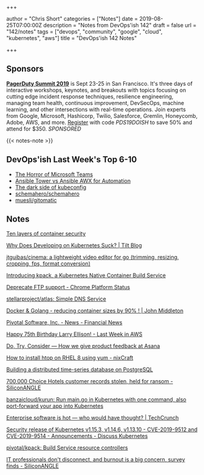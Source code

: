 +++

author = "Chris Short"
categories = ["Notes"]
date = 2019-08-25T07:00:00Z
description = "Notes from DevOps'ish 142"
draft = false
url = "142/notes"
tags = ["devops", "community", "google", "cloud", "kubernetes", "aws"]
title = "DevOps'ish 142 Notes"

+++

## Sponsors

[**PagerDuty Summit 2019**](https://summit.pagerduty.com/) is Sept 23-25 in San Francisco. It's three days of interactive workshops, keynotes, and breakouts with topics focusing on cutting edge incident response techniques, resilience engineering, managing team health, continuous improvement, DevSecOps, machine learning, and other intersections with real-time operations. Join experts from Google, Microsoft, Hashicorp, Twilio, Salesforce, Gremlin, Honeycomb, Adobe, AWS, and more. [Register](https://summit.pagerduty.com/summit2019/register?c_280637=PDS19OT) with code *PDS19DOISH* to save 50% and attend for $350. *SPONSORED*

{{< notes-note >}}

## DevOps'ish Last Week's Top 6-10

* [The Horror of Microsoft Teams](https://medium.com/@joshuamkite/the-horror-of-microsoft-teams-c18360712361)
* [Ansible Tower vs Ansible AWX for Automation](https://4sysops.com/archives/ansible-tower-vs-ansible-awx-for-automation/)
* [The dark side of kubeconfig](https://banzaicloud.com/blog/kubeconfig-security/)
* [schemahero/schemahero](https://github.com/schemahero/schemahero)
* [muesli/gitomatic](https://github.com/muesli/gitomatic)

## Notes

[Ten layers of container security](https://www.redhat.com/en/resources/container-security-openshift-cloud-devops-whitepaper)

[Why Does Developing on Kubernetes Suck? | Tilt Blog](https://blog.tilt.dev/2019/08/21/why-does-developing-on-kubernetes-suck.html)

[jtguibas/cinema: a lightweight video editor for go (trimming, resizing, cropping, fps, format conversion)](https://github.com/jtguibas/cinema)

[Introducing kpack, a Kubernetes Native Container Build Service](https://content.pivotal.io/blog/introducing-kpack-a-kubernetes-native-container-build-service)

[Deprecate FTP support - Chrome Platform Status](https://www.chromestatus.com/feature/6246151319715840)

[stellarproject/atlas: Simple DNS Service](https://github.com/stellarproject/atlas)

[Docker & Golang - reducing container sizes by 90% ! | John Middleton](https://www.johnmiddleton.dev/docker/golang/containers/2019/08/17/docker-and-golang.html)

[Pivotal Software, Inc. - News - Financial News](https://investors.pivotal.io/news/financial-news/default.aspx)

[Happy 75th Birthday Larry Ellison! - Last Week in AWS](https://www.lastweekinaws.com/blog/happy-75th-birthday-larry-ellison/)

[Do, Try, Consider — How we give product feedback at Asana](https://medium.com/@jackiebo/do-try-consider-how-we-give-product-feedback-at-asana-db9bc754cc4a)

[How to install htop on RHEL 8 using yum - nixCraft](https://www.cyberciti.biz/faq/how-to-install-htop-on-rhel-8-using-yum/)

[Building a distributed time-series database on PostgreSQL](https://blog.timescale.com/blog/building-a-distributed-time-series-database-on-postgresql/)

[700,000 Choice Hotels customer records stolen, held for ransom - SiliconANGLE](https://siliconangle.com/2019/08/15/700000-choice-hotels-customer-records-stolen-held-ransom/)

[banzaicloud/kurun: Run main.go in Kubernetes with one command, also port-forward your app into Kubernetes](https://github.com/banzaicloud/kurun)

[Enterprise software is hot — who would have thought? | TechCrunch](https://techcrunch.com/2019/08/22/enterprise-software-is-hot-who-would-have-thought/)

[Security release of Kubernetes v1.15.3, v1.14.6, v1.13.10 - CVE-2019-9512 and CVE-2019-9514 - Announcements - Discuss Kubernetes](https://discuss.kubernetes.io/t/security-release-of-kubernetes-v1-15-3-v1-14-6-v1-13-10-cve-2019-9512-and-cve-2019-9514/7596)

[pivotal/kpack: Build Service resource controllers](https://github.com/pivotal/kpack)

[IT professionals don't disconnect, and burnout is a big concern, survey finds - SiliconANGLE](https://siliconangle.com/2019/08/23/professionals-dont-disconnect-burnout-big-concern-survey-finds-cubeconversations/)
